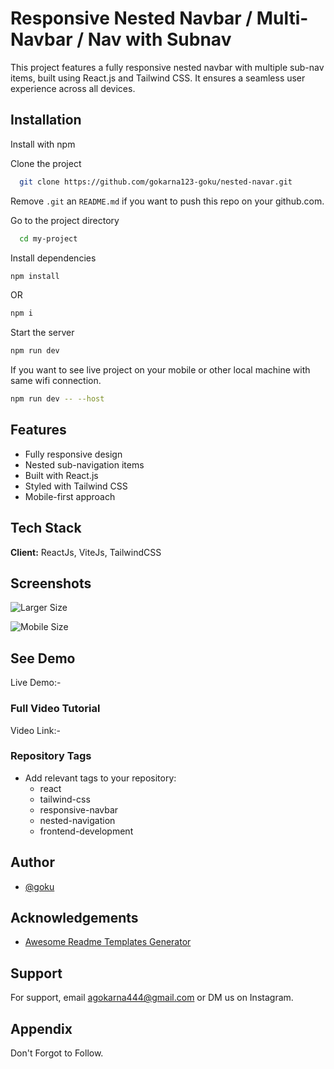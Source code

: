 
# Responsive Nested Navbar / Multi-Navbar / Nav with Subnav 

This project features a fully responsive nested navbar with multiple sub-nav items, built using React.js and Tailwind CSS. It ensures a seamless user experience across all devices.



## Installation

Install with npm

Clone the project

```bash
  git clone https://github.com/gokarna123-goku/nested-navar.git
```

Remove `.git` an `README.md` if you want to push this repo on your github.com.

Go to the project directory

```bash
  cd my-project
```

Install dependencies

``` bash
npm install
```
OR 

```bash
npm i
```

Start the server

``` bash
npm run dev
```

If you want to see live project on your mobile or other local machine with same wifi connection.

```bash
npm run dev -- --host
```


## Features
- Fully responsive design
- Nested sub-navigation items
- Built with React.js
- Styled with Tailwind CSS
- Mobile-first approach


## Tech Stack

**Client:** ReactJs, ViteJs, TailwindCSS


## Screenshots

![Larger Size](https://github.com/user-attachments/assets/2e093936-bb2d-4a87-bf24-11d6dacf4b48)

![Mobile Size](https://github.com/user-attachments/assets/3570feb3-5791-4421-93c9-e97736f776e0)



## See Demo

Live Demo:- 


### Full Video Tutorial
Video Link:- 



### Repository Tags
- Add relevant tags to your repository:
  - react
  - tailwind-css
  - responsive-navbar
  - nested-navigation
  - frontend-development


## Author

- [@goku](https://github.com/gtech-official08)


## Acknowledgements

 - [Awesome Readme Templates Generator](https://readme.so/)


## Support

For support, email agokarna444@gmail.com or DM us on Instagram.


## Appendix

Don't Forgot to Follow.

